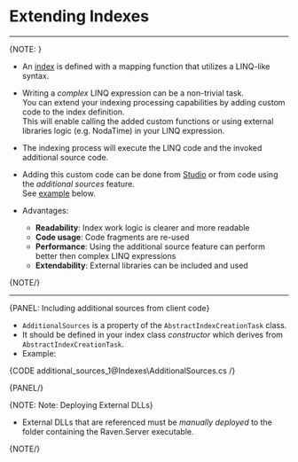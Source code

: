 ﻿# Extending Indexes
---

{NOTE: }

* An [index](../indexes/what-are-indexes) is defined with a mapping function that utilizes a LINQ-like syntax.  
  
* Writing a _complex_ LINQ expression can be a non-trivial task.  
  You can extend your indexing processing capabilities by adding custom code to the index definition.  
  This will enable calling the added custom functions or using external libraries logic (e.g. NodaTime) in your LINQ expression.  

* The indexing process will execute the LINQ code and the invoked additional source code.  

* Adding this custom code can be done from [Studio](../../../todo-upadte-me-later) or from code using the _additional sources_ feature.  
  See [example](../indexes/extending-indexes#including-additional-sources-from-client-code) below.  

* Advantages:
  * **Readability**:   Index work logic is clearer and more readable  
  * **Code usage**:    Code fragments are re-used  
  * **Performance**:   Using the additional source feature can perform better then complex LINQ expressions  
  * **Extendability**: External libraries can be included and used  

{NOTE/}

---

{PANEL: Including additional sources from client code}

* `AdditionalSources` is a property of the `AbstractIndexCreationTask` class.  
* It should be defined in your index class _constructor_ which derives from `AbstractIndexCreationTask`.  
* Example:  

{CODE additional_sources_1@Indexes\AdditionalSources.cs /}

{PANEL/}

{NOTE: Note: Deploying External DLLs}

* External DLLs that are referenced must be _manually deployed_ to the folder containing the Raven.Server executable.  

{NOTE/}
